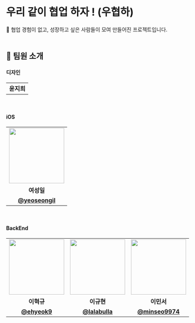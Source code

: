 # 우리 같이 협업 하자 ! (우협하)
💪 협업 경험이 없고, 성장하고 싶은 사람들이 모여 만들어진 프로젝트입니다.<br>
<br>

## 👋 팀원 소개

#### 디자인
<table>
  <tr>
    <td align="center"><strong>윤지희</strong></td>
  </tr>
</table>

<br/>

#### iOS
<table>
  <tr>
    <td align="center"><a href="https://github.com/yeoseongil"><img src="https://avatars.githubusercontent.com/yeoseongil" width="150px;" alt="">
  </tr>
  <tr>
    <td align="center"><strong>여성일</strong></td>
  </tr>
  <tr>
    <td align="center"><a href="https://github.com/yeoseongil"><b>@yeoseongil</b></td>
  </tr>
</table>

<br/>


#### BackEnd
<table>
  <tr>
    <td align="center"><a href="https://github.com/ehyeok9"><img src="https://avatars.githubusercontent.com/ehyeok9" width="150px;" alt="">
    <td align="center"><a href="https://github.com/lalabulla"><img src="https://avatars.githubusercontent.com/lalabulla" width="150px;" alt="">
    <td align="center"><a href="https://github.com/minseo9974"><img src="https://avatars.githubusercontent.com/minseo9974" width="150px;" alt="">
  </tr>
  <tr>
    <td align="center"><strong>이혁규</strong></td>
    <td align="center"><strong>이규현</strong></td>
    <td align="center"><strong>이민서</strong></td>
  </tr>
    <tr>
    <td align="center"><a href="https://github.com/ehyeok9"><b>@ehyeok9</b></td>
    <td align="center"><a href="https://github.com/lalabulla"><b>@lalabulla</b></td>
    <td align="center"><a href="https://github.com/minseo9974"><b>@minseo9974</b></td>
  </tr>
</table>

<br/>
